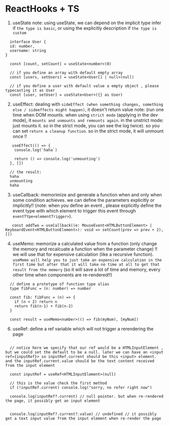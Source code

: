 # ReactHooks + TS
1. useState
note: using useState, we can depend on the implicit type infer if `the type is basic`, or using the explicitly description if `the type is custom`

```
  interface User {
  id: number,
  username: string
}

  const [count, setCount] = useState<number>(0)

  // if you define an array with default empty array
  const [users, setUsers] = useState<User[] | null>(null)

  // if you define a user with default value a empty object , please typecasting it as User
  const [user, setUser] = useState<User>({} as User)

```

2. useEffect: dealing with `sideEffect (when something changes, something else / sideeffects might happen)`, it doesn't return value
note: (run one time when DOM mounts. when using `strict mode` (applying in the dev mode), it `mounts and unmounts and remounts again`. in the unstrict mode: just mounts it. so in the strict mode, you can see the log twice). so you can set `return a cleanup function`. so in the strict mode, it will unmount once !!
```
   useEffect(() => {
    console.log(`haha`)

    return () => console.log('unmounting')
  }, [])

  // the result:
  haha
  unmounting
  haha

```


3. useCallback: memorimize and generate a function when and only when some condition achieves. we can define the parameters explicitly or implicitly!! (note: when you define an event , please explicitly define the event type with which element to trigger this event through `eventTYpe<elementTrigger>`). 
```
   const addTwo = useCallback((e: MouseEvent<HTMLButtonElement> | KeyboardEvent<HTMLButtonElement>): void => setCount(prev => prev + 2), [])

```

4. useMemo: memorize a calculated value from a function (only change the memory and recalcuate a function when the parameter change) !! we will use that for expensive calculation (like a recursive function). `useMemo will help you to just take an expensive calculation in the first time but after that it will take no time at all to get that result from the memory` (so it will save a lot of time and memory, every other time when components are re-rendered!!)

```
  // define a protetype of function type alias
  type fibFunc = (n: number) => number

  const fib: fibFunc = (n) => {
    if (n < 2) return n
    return fib(n-1) + fib(n-2)
  }

  const result = useMemo<number>(() => fib(myNum), [myNum])

```


6. useRef: define a ref variable which will not trigger a rerendering the page
```
  
  // notice here we specify that our ref would be a HTMLInputElement , but we could set the default to be a null. later we can have an <input ref={inputRef}> so inputRef.current should be this <input> element. and the inputRef.current.value should be the text content received from the input element
  
  const inputRef = useRef<HTMLInputElement>(null)

  // this is the value check the first method
  if (!inputRef.current) console.log("sorry, no refer right now")

  console.log(inputRef?.current) // null pointer. but when re-rendered the page, it possibly get an input element 

  
  console.log(inputRef?.current?.value) // undefined // it possibly get a text input value from the input element when re-render the page

```